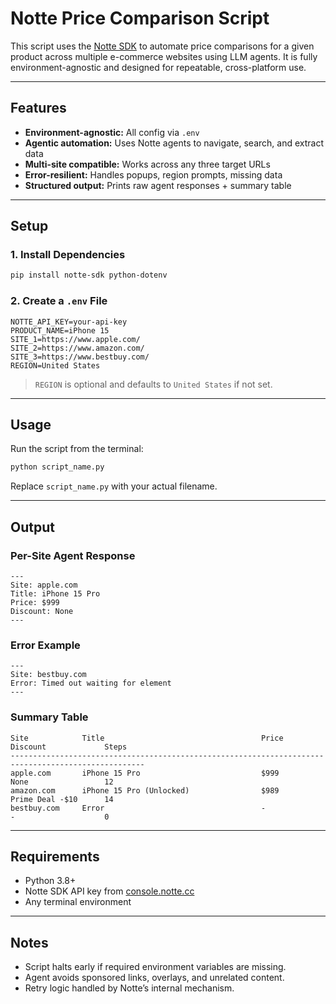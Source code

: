 # Notte Price Comparison Script

This script uses the [Notte SDK](https://github.com/nottelabs/notte) to automate price comparisons for a given product across multiple e-commerce websites using LLM agents. It is fully environment-agnostic and designed for repeatable, cross-platform use.

---

## Features

- **Environment-agnostic:** All config via `.env`
- **Agentic automation:** Uses Notte agents to navigate, search, and extract data
- **Multi-site compatible:** Works across any three target URLs
- **Error-resilient:** Handles popups, region prompts, missing data
- **Structured output:** Prints raw agent responses + summary table

---

## Setup

### 1. Install Dependencies

```bash
pip install notte-sdk python-dotenv
```

### 2. Create a `.env` File

```env
NOTTE_API_KEY=your-api-key
PRODUCT_NAME=iPhone 15
SITE_1=https://www.apple.com/
SITE_2=https://www.amazon.com/
SITE_3=https://www.bestbuy.com/
REGION=United States
```

> `REGION` is optional and defaults to `United States` if not set.

---

## Usage

Run the script from the terminal:

```bash
python script_name.py
```

Replace `script_name.py` with your actual filename.

---

## Output

### Per-Site Agent Response

```text
---
Site: apple.com
Title: iPhone 15 Pro
Price: $999
Discount: None
---
```

### Error Example

```text
---
Site: bestbuy.com
Error: Timed out waiting for element
---
```

### Summary Table

```text
Site            Title                                   Price           Discount             Steps
----------------------------------------------------------------------------------------------------
apple.com       iPhone 15 Pro                           $999            None                 12
amazon.com      iPhone 15 Pro (Unlocked)                $989            Prime Deal -$10      14
bestbuy.com     Error                                   -               -                    0
```

---

## Requirements

- Python 3.8+
- Notte SDK API key from [console.notte.cc](https://console.notte.cc/)
- Any terminal environment

---

## Notes

- Script halts early if required environment variables are missing.
- Agent avoids sponsored links, overlays, and unrelated content.
- Retry logic handled by Notte’s internal mechanism.

